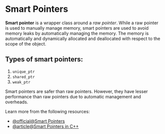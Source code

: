 # Smart Pointers

**Smart pointer** is a wrapper class around a *raw pointer*. While a raw pointer is used to manually manage memory, smart pointers are used to avoid memory leaks by automatically managing the memory. The memory is automatically and dynamically allocated and deallocated with respect to the scope of the object.

## Types of smart pointers:

1. `unique_ptr`
2. `shared_ptr`
3. `weak_ptr`

Smart pointers are safer than raw pointers. However, they have lesser performance than raw pointers due to automatic management and overheads.

Learn more from the following resources:

- [@official@Smart Pointers](https://en.cppreference.com/book/intro/smart_pointers)
- [@article@Smart Pointers in C++](https://www.geeksforgeeks.org/smart-pointers-cpp/)
